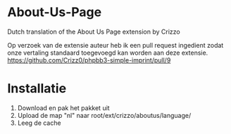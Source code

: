 About-Us-Page
=============

Dutch translation of the About Us Page extension by Crizzo

Op verzoek van de extensie auteur heb ik een pull request ingedient zodat onze vertaling standaard toegevoegd kan worden aan deze extensie. https://github.com/Crizz0/phpbb3-simple-imprint/pull/9

Installatie
===================
1. Download en pak het pakket uit
2. Upload de map "nl" naar root/ext/crizzo/aboutus/language/
3. Leeg de cache
